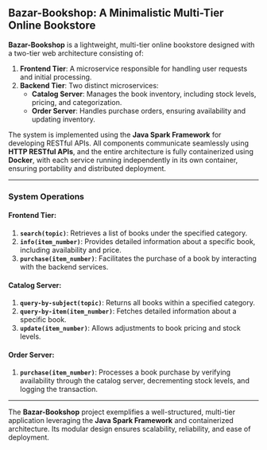 ## Bazar-Bookshop: A Minimalistic Multi-Tier Online Bookstore

**Bazar-Bookshop** is a lightweight, multi-tier online bookstore designed with a two-tier web architecture consisting of:  

1. **Frontend Tier**: A microservice responsible for handling user requests and initial processing.  
2. **Backend Tier**: Two distinct microservices:  
   - **Catalog Server**: Manages the book inventory, including stock levels, pricing, and categorization.  
   - **Order Server**: Handles purchase orders, ensuring availability and updating inventory.  

The system is implemented using the **Java Spark Framework** for developing RESTful APIs. All components communicate seamlessly using **HTTP RESTful APIs**, and the entire architecture is fully containerized using **Docker**, with each service running independently in its own container, ensuring portability and distributed deployment.

---

### System Operations

#### Frontend Tier:
1. **`search(topic)`**: Retrieves a list of books under the specified category.  
2. **`info(item_number)`**: Provides detailed information about a specific book, including availability and price.  
3. **`purchase(item_number)`**: Facilitates the purchase of a book by interacting with the backend services.  

#### Catalog Server:
1. **`query-by-subject(topic)`**: Returns all books within a specified category.  
2. **`query-by-item(item_number)`**: Fetches detailed information about a specific book.  
3. **`update(item_number)`**: Allows adjustments to book pricing and stock levels.  

#### Order Server:
1. **`purchase(item_number)`**: Processes a book purchase by verifying availability through the catalog server, decrementing stock levels, and logging the transaction.  

---


The **Bazar-Bookshop** project exemplifies a well-structured, multi-tier application leveraging the **Java Spark Framework** and containerized architecture. Its modular design ensures scalability, reliability, and ease of deployment.


